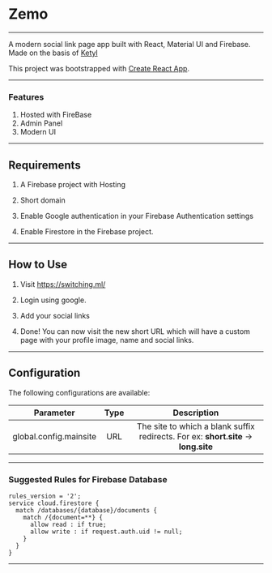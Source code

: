 # Zemo
****
A modern social link page app built with React, Material UI and Firebase. Made on the basis of [Ketyl](https://ketyl.ml/gh-ketyl)

This project was bootstrapped with [Create React App](https://github.com/facebook/create-react-app).
****
### Features

1. Hosted with FireBase
2. Admin Panel
4. Modern UI

****
## Requirements

1. A Firebase project with Hosting

2. Short domain

3. Enable Google authentication in your Firebase Authentication settings

4. Enable Firestore in the Firebase project.
****
## How to Use

1. Visit https://switching.ml/

2. Login using google.

3. Add your social links

4. Done! You can now visit the new short URL which will have a custom page with your profile image, name and social links.
****
## Configuration

The following configurations are available:

| Parameter | Type | Description |
|:---------:|:----:|:-----------:|
| global.config.mainsite | URL | The site to which a blank suffix redirects. For ex: **short.site** -> **long.site** |
****
### Suggested Rules for Firebase Database

```
rules_version = '2';
service cloud.firestore {
  match /databases/{database}/documents {
    match /{document=**} {
      allow read : if true;
      allow write : if request.auth.uid != null;
    }
  }
}
```

****

